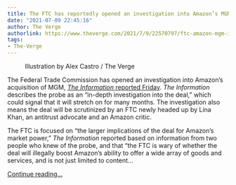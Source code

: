 ```yaml
---
title: The FTC has reportedly opened an investigation into Amazon’s MGM acquisition
date: "2021-07-09 22:45:16"
author: The Verge
authorlink: https://www.theverge.com/2021/7/9/22570797/ftc-amazon-mgm-investigation-probe-lina-khan
tags:
- The-Verge
---
```

<figure>
      <img alt="" src="https://cdn.vox-cdn.com/thumbor/mE5hmAjo_g5WuyFkzoHU8tZwjPI=/0x0:3000x2000/1310x873/cdn.vox-cdn.com/uploads/chorus_image/image/69563710/acastro_180329_1777_amazon_0003.0.jpg" />
        <figcaption>Illustration by Alex Castro / The Verge</figcaption>
    </figure>

  <p id="J5FrTy">The Federal Trade Commission has opened an investigation into Amazon’s acquisition of MGM, <a href="https://www.theinformation.com/articles/ftc-opens-probe-of-amazons-mgm-purchase-signaling-a-lengthy-inquiry"><em>The Information</em> reported Friday</a>. <em>The Information</em> describes the probe as an “in-depth investigation into the deal,” which could signal that it will stretch on for many months. The investigation also means the deal will be scrutinized by an FTC newly headed up by Lina Khan, an antitrust advocate and an Amazon critic. </p>
<p id="BYcjaf">The FTC is focused on “the larger implications of the deal for Amazon’s market power,” <em>The Information</em> reported based on information from two people who knew of the probe, and that “the FTC is wary of whether the deal will illegally boost Amazon’s ability to offer a wide array of goods and services, and is not just limited to content...</p>
  <p>
    <a href="https://www.theverge.com/2021/7/9/22570797/ftc-amazon-mgm-investigation-probe-lina-khan">Continue reading&hellip;</a>
  </p>